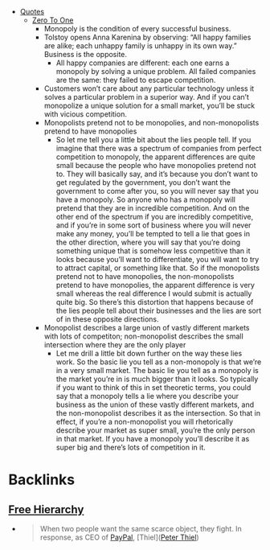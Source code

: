 - [Quotes](<Quotes.md>)
    - [Zero To One](<Zero To One.md>)
        - Monopoly is the condition of every successful business.
        - Tolstoy opens Anna Karenina by observing: “All happy families are alike;  each unhappy family is unhappy in its own way.” Business is the opposite. 
            - All happy companies are different: each one earns a monopoly by solving a unique problem. All failed companies are the same: they failed to escape competition.
        - Customers won’t care about any particular technology unless it solves a particular problem in a superior way. And if you can’t monopolize a  unique solution for a small market, you’ll be stuck with vicious 
competition.
        - Monopolists pretend not to be monopolies, and non-monopolists pretend to have monopolies
            - So let me tell you a little bit about the lies people tell. If you imagine that there was a spectrum of companies from perfect competition to monopoly, the apparent differences are quite small because the people who have monopolies pretend not to. They will basically say, and it’s because you don’t want to get regulated by the government, you don’t want the government to come after you, so you will never say that you have a monopoly. So anyone who has a monopoly will pretend that they are in incredible competition. And on the other end of the spectrum if you are incredibly competitive, and if you’re in some sort of business where you will never make any money, you’ll be tempted to tell a lie that goes in the other direction, where you will say that you’re doing something unique that is somehow less competitive than it looks because you’ll want to differentiate, you will want to try to attract capital, or something like that. So if the monopolists pretend not to have monopolies, the non-monopolists pretend to have monopolies, the apparent difference is very small whereas the real difference I would submit is actually quite big. So there’s this distortion that happens because of the lies people tell about their businesses and the lies are sort of in these opposite directions.
        - Monopolist describes a large union of vastly different markets with lots of competiton; non-monopolist describes the small intersection where they are the only player
            - Let me drill a little bit down further on the way these lies work. So the basic lie you tell as a non-monopoly is that we’re in a very small market. The basic lie you tell as a monopoly is the market you’re in is much bigger than it looks. So typically if you want to think of this in set theoretic terms, you could say that a monopoly tells a lie where you describe your business as the union of these vastly different markets, and the non-monopolist describes it as the intersection. So that in effect, if you’re a non-monopolist you will rhetorically describe your market as super small, you’re the only person in that market. If you have a monopoly you’ll describe it as super big and there’s lots of competition in it.

# Backlinks
## [Free Hierarchy](<Free Hierarchy.md>)
- > When two people want the same scarce object, they fight. In response, as CEO of [PayPal](<PayPal.md>), [Thiel]([Peter Thiel](<Peter Thiel.md>))

